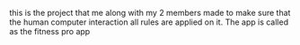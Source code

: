 this is the project that me along with my 2 members made to make sure that the human computer interaction all rules are applied on it. The app is called as the fitness pro app
